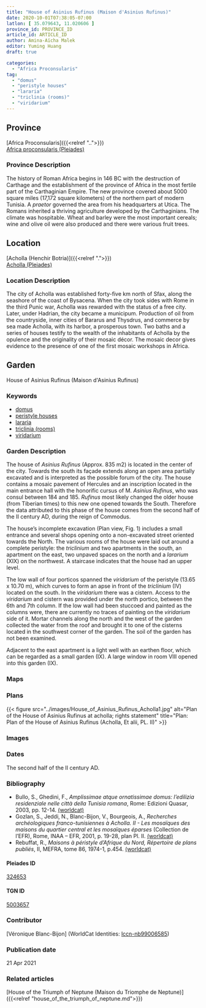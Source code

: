 ```yaml
---
title: "House of Asinius Rufinus (Maison d'Asinius Rufinus)"
date: 2020-10-01T07:38:05-07:00
latlon: [ 35.079643, 11.020606 ]
province_id: PROVINCE_ID
article_id: ARTICLE_ID
author: Amina-Aïcha Malek
editor: Yuming Huang
draft: true

categories:
  - "Africa Proconsularis"
tag:
  - "domus"
  - "peristyle houses"
  - "lararia"
  - "triclinia (rooms)"
  - "viridarium"
---
```


## Province
[Africa Proconsularis]({{<relref "..">}}) \
[Africa proconsularis (Pleiades)](https://pleiades.stoa.org/places/991341)

### Province Description
The history of Roman Africa begins in 146 BC with the destruction of Carthage and the establishment of the province of Africa in the most fertile part of the Carthaginian Empire.  The new province covered about 5000 square miles (17,172 square kilometers) of the northern part of modern Tunisia.  A *praetor* governed the area from his headquarters at Utica.  The Romans inherited a thriving agriculture developed by the Carthaginians.  The climate was hospitable.  Wheat and barley were the most important cereals; wine and olive oil were also produced and there were various fruit trees.

## Location

[Acholla (Henchir Botria)]({{<relref ".">}}) \
[Acholla (Pleiades)](https://pleiades.stoa.org/places/324653)

### Location Description
The city of Acholla was established forty-five km north of Sfax, along the seashore of the coast of Bysacena. When the city took sides with Rome in the third Punic war, Acholla was rewarded with the status of a free city. Later, under Hadrian, the city became a municipum. Production of oil from the countryside, inner cities of Bararus and Thysdrus, and commerce by sea made Acholla, with its harbor, a prosperous town.  Two baths and a series of houses testify to the wealth of the inhabitants of Acholla by the opulence and the originality of their mosaic décor. The mosaic decor gives evidence to the presence of one of the first mosaic workshops in Africa.  

<!--## Sublocation-->

<!--
[AREA WITHIN LOCATION, LIKE “PALATINE HILL”](GEOREFERENCE LINK)
A sublocation is any area larger than an individual garden, but located within a location. I would always try to include a link to a controlled vocabulary here if possible. This ID may well be different from the Garden ID, e.g., Pompeii versus a Garden in one of the houses which has its own Pleiades ID.
-->

<!--### Sublocation Description-->

<!-- DESCRIPTION -->

## Garden
House of Asinius Rufinus (Maison d'Asinius Rufinus)

### Keywords
- [domus](http://vocab.getty.edu/page/aat/300005506)
- [peristyle houses](http://vocab.getty.edu/page/aat/300005452)
- [lararia](http://vocab.getty.edu/page/aat/300400600)
- [triclinia (rooms)](http://vocab.getty.edu/page/aat/300004359)
- [viridarium](#)


### Garden Description
The house of *Asinius Rufinus* (Approx.
835 m2) is located in the center of the city.  Towards the south its façade extends along an open area partially excavated and is interpreted as the possible forum of the city.  The house contains a mosaic pavement of Hercules and an inscription located in the main entrance hall with the honorific cursus of M. *Asinius Rufinus*, who was consul between 184 and 185. *Rufinus* most likely changed the older house (from Tiberian times) to this new one opened towards the South.  Therefore the data attributed to this phase of the house comes from the second half of the II century AD, during the reign of Commodus.

The house’s incomplete excavation (Plan view, Fig. 1) includes a small entrance and several shops opening onto a non-excavated street oriented towards the North.  The various rooms of the house were laid out around a complete peristyle: the *triclinium* and two apartments in the south, an apartment on the east, two unpaved spaces on the north and a *lararium* (XIX) on the northwest.  A staircase indicates that the house had an upper level.

The low wall of four porticos spanned the *viridarium* of the peristyle (13.65 x 10.70 m), which curves to form an apse in front of the *triclinium* (IV) located on the south.  In the *viridarium* there was a cistern.  Access to the *viridarium* and cistern was provided under the north portico, between the 6th and 7th column.  If the low wall had been stuccoed and painted as the columns were, there are currently no traces of painting on the *viridarium* side of it.  Mortar channels along the north and the west of the garden collected the water from the roof and brought it to one of the cisterns located in the southwest corner of the garden.  The soil of the garden has not been examined.

Adjacent to the east apartment is a light well with an earthen floor, which can be regarded as a small garden (IX).  A large window in room VIII opened into this garden (IX).


### Maps

<!--
{{< figure src="IMG_URL" alt="ALT_TEXT" title="CAPTION" >}}
-->

### Plans
{{< figure src="../images/House_of_Asinius_Rufinus_Acholla1.jpg" alt="Plan of the House of Asinius Rufinus at acholla; rights statement" title="Plan: Plan of the House of Asinius Rufinus (Acholla, Et alii, PL. II)" >}}

### Images

<!--
{{< figure src="IMG_URL" alt="ALT_TEXT" title="CAPTION" >}}
-->

### Dates
The second half of the II century AD.

### Bibliography
- Bullo, S., Ghedini, F., *Amplissimae atque ornatissimae domus: l’edilizia residenziale nelle città della Tunisia romana*, Rome: Edizioni Quasar, 2003, pp. 12-14. [(worldcat)](http://www.worldcat.org/oclc/989088620)
- Gozlan, S., Jeddi, N., Blanc-Bijon, V., Bourgeois, A., *Recherches archéologiques franco-tunisiennes à Acholla. II - Les mosaïques des maisons du quartier central et les mosaïques éparses* (Collection de l’EFR), Rome, INAA – EFR, 2001, p. 19-28, plan Pl. II. [(worldcat)](http://www.worldcat.org/oclc/46598604)
- Rebuffat, R., *Maisons à péristyle d’Afrique du Nord, Répertoire de plans publiés*, II, MEFRA, tome 86, 1974-1, p.454. [(worldcat)](http://www.worldcat.org/oclc/1069174087)


<!--#### Periodo ID-->

<!-- [PERIODO_ID](https://pleiades.stoa.org/places/PLEIADES_ID) -->

#### Pleiades ID
[324653](https://pleiades.stoa.org/places/324653)

#### TGN ID
[5003657](http://vocab.getty.edu/page/tgn/5003657)

### Contributor
[Véronique Blanc-Bijon] (WorldCat Identities: [lccn-nb99006585](http://worldcat.org/identities/lccn-nb99006585/))

### Publication date

21 Apr 2021

### Related articles
[House of the Triumph of Neptune (Maison du Triomphe de Neptune)]({{<relref "house_of_the_triumph_of_neptune.md">}})
